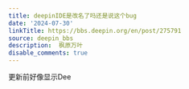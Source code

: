 ```yaml
---
title: deepinIDE是改名了吗还是说这个bug
date: '2024-07-30'
linkTitle: https://bbs.deepin.org/en/post/275791
source: deepin_bbs
description:  枫原万叶 
disable_comments: true
---
```

更新前好像显示Dee
